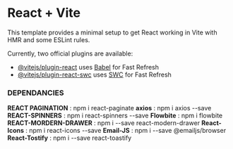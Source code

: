 # React + Vite

This template provides a minimal setup to get React working in Vite with HMR and some ESLint rules.

Currently, two official plugins are available:

- [@vitejs/plugin-react](https://github.com/vitejs/vite-plugin-react/blob/main/packages/plugin-react/README.md) uses [Babel](https://babeljs.io/) for Fast Refresh
- [@vitejs/plugin-react-swc](https://github.com/vitejs/vite-plugin-react-swc) uses [SWC](https://swc.rs/) for Fast Refresh


### DEPENDANCIES
**REACT PAGINATION** : npm i react-paginate
**axios** : npm i axios --save
**REACT-SPINNERS** : npm i react-spinners --save
**Flowbite** : npm i flowbite
**REACT-MORDERN-DRAWER** : npm i --save react-modern-drawer
**React-Icons** : npm i react-icons --save
**Email-JS** : npm i --save @emailjs/browser
**React-Tostify** : npm i --save react-toastify